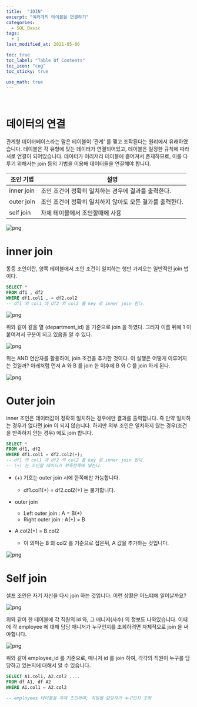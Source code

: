 ```yaml
---
title:  "JOIN"
excerpt: "여러개의 테이블을 연결하기"
categories:
  - SQL_Basic
tags:
  - 1
last_modified_at: 2021-05-06

toc: true
toc_label: "Table Of Contents"
toc_icon: "cog"
toc_sticky: true

use_math: true
---
```


<br>



# 데이터의 연결

관계형 데이터베이스라는 말은 테이블이 '관계' 를 맺고 조작된다는 원리에서 유래하였습니다. 테이블은 각 유형에 맞는 데이터가 연결되어있고, 테이블은 일정한 규칙에 따라 서로 연결이 되어있습니다. 데이터가 이리저리 테이블에 흩어져서 존재하므로, 이를 다루기 위해서는 join 등의 기법을 이용해 데이터들을 연결해야 합니다.

| 조인 기법  | 설명                                                     |
| ---------- | -------------------------------------------------------- |
| inner join | 조인 조건이 정확히 일치하는 경우에 결과를 출력한다.      |
| outer join | 조인 조건이 정확히 일치하지 않아도 모든 결과를 출력한다. |
| self join  | 자체 테이블에서 조인할때에 사용                          |

![png](/assets/images/SQL_Basic/6_4.png)

# inner join

동등 조인이란, 양쪽 테이블에서 조인 조건이 일치하는 행만 가져오는 일반적인 join 법이다. 

```sql
SELECT *
FROM df1 , df2
WHERE df1.col1 , = df2.col2 
-- df1 의 col1 과 df2 의 col2 를 key 로 inner join 한다.
```

![png](/assets/images/SQL_Basic/6_1.png)

위와 같이 같을 열 (department_id) 을 기준으로 join 을 하였다. 그러자 이름 뒤에 1 이 붙여져서 구분이 되고 있음을 알 수 있다.

![png](/assets/images/SQL_Basic/6_2.png)

위는 AND 연산자를 활용하여, join 조건을 추가한 것이다. 이 실행은 어떻게 이루어지는 것일까? 아래처럼 먼저 A 와 B 를 join 한 이후에 B 와 C 를 join 하게 된다.

![png](/assets/images/SQL_Basic/6_3.png)



# Outer join

inner 조인은 데이터값이 정확히 일치하는 경우에만 결과를 출력합니다. 즉 만약 일치하는 경우가 없다면 join 이 되지 않습니다. 하지만 외부 조인은 일치하지 않는 경우(조건을 만족하지 안는 경우) 에도 join 합니다.

```sql
SELECT *
FROM df1, df2
WHERE df1.col1 = df2.col2(+); 
-- df1 의 col1 과 df2 의 col2 를 key 로 inner join 한다.
-- (+) 는 조인할 데이터가 부족한쪽에 넣는다.
```

- (+) 기호는 outer join 시에 한쪽에만 가능합니다.
  - df1.col1(+) = df2.col2(+) 는 불가합니다.
- outer join 
  - Left outer join : A = B(+)
  - Right outer join : A(+) = B

- A.col2(+) = B.col2
  - 이 의미는 B 의 col2 를 기준으로 잡은뒤,  A 값을 추가하는 것입니다. 

![png](/assets/images/SQL_Basic/6_5.png)



# Self join

셀프 조인은 자기 자신을 다시 join 하는 것입니다. 이런 상황은 어느떄에 일어날까요? 

![png](/assets/images/SQL_Basic/6_6.png)

위와 같이 한 테이블에 각 직원의 id 와, 그 매니저(사수) 의 정보도 나와있습니다. 이때에 각 employee 에 대해 담당 매니저가 누구인지를 조회하려면 자체적으로 join 을 써야합니다. 

![png](/assets/images/SQL_Basic/6_7.png)

위와 같이 employee_id 를 기준으로, 매니저 id 를 join 하여, 각각의 직원이 누구를 담당하고 있는지에 대해서 알 수 있습니다. 

```sql
SELECT A1.col1, A2.col2 .... 
FROM df A1, df A2
WHERE A1.col1 = A2.col2 
```

```sql
-- employees 테이블을 자체 조인하여, 직원별 담당자가 누구인지 조회
```



